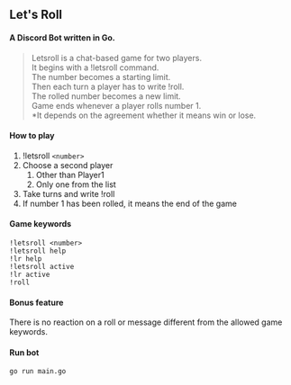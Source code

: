 ## Let's Roll
#### A Discord Bot written in Go.

> Letsroll is a chat-based game for two players.  
It begins with a !letsroll <number> command.  
The number becomes a starting limit.  
Then each turn a player has to write !roll.  
The rolled number becomes a new limit.  
Game ends whenever a player rolls number 1.  
*It depends on the agreement whether it means win or lose.

#### How to play
1. !letsroll ```<number>```
2. Choose a second player
    1. Other than Player1
    2. Only one from the list
3. Take turns and write !roll
4. If number 1 has been rolled, it means the end of the game

#### Game keywords
```
!letsroll <number>
!letsroll help  
!lr help  
!letsroll active  
!lr active  
!roll
```

#### Bonus feature
There is no reaction on a roll or message different from the allowed game keywords.

#### Run bot
```sh
go run main.go
```
